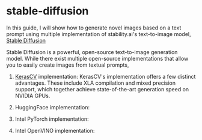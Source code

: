 # stable-diffusion
In this guide, I will show how to generate novel images based on a text prompt using multiple implementation of stability.ai's text-to-image model, [Stable Diffusion]([https://link-url-here.org](https://arxiv.org/abs/2112.10752))

Stable Diffusion is a powerful, open-source text-to-image generation model. While there exist multiple open-source implementations that allow you to easily create images from textual prompts, 

1. [KerasCV](https://keras.io/guides/keras_cv/generate_images_with_stable_diffusion) implementation: KerasCV's implementation offers a few distinct advantages. These include XLA compilation and mixed precision support, which together achieve state-of-the-art generation speed on NVIDIA GPUs.  

2. HuggingFace implementation:

3. Intel PyTorch implementation:

4. Intel OpenVINO implementation:
